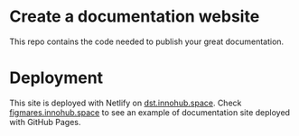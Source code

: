 # Create a documentation website
This repo contains the code needed to publish your great documentation.

# Deployment
This site is deployed with Netlify on [dst.innohub.space](https://dst.innohub.space). Check [figmares.innohub.space](https://figmares.innohub.space) to see an example of documentation site deployed with GitHub Pages.

